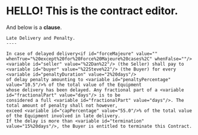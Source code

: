 # HELLO! This is the contract editor. 

And below is a **clause**.

``` <clause src="https://templates.accordproject.org/archives/latedeliveryandpenalty@0.15.0.cta" name="87721b95-7e43-4441-82c7-b4d4db207e6f">
Late Delivery and Penalty.
----

In case of delayed delivery<if id="forceMajeure" value="" whenTrue="%20except%20for%20Force%20Majeure%20cases%2C" whenFalse=""/><variable id="seller" value="%22Dan%22"/> (the Seller) shall pay to <variable id="buyer" value="%22Steve%22"/> (the Buyer) for every <variable id="penaltyDuration" value="2%20days"/>
of delay penalty amounting to <variable id="penaltyPercentage" value="10.5"/>% of the total value of the Equipment
whose delivery has been delayed. Any fractional part of a <variable id="fractionalPart" value="days"/> is to be
considered a full <variable id="fractionalPart" value="days"/>. The total amount of penalty shall not however,
exceed <variable id="capPercentage" value="55.0"/>% of the total value of the Equipment involved in late delivery.
If the delay is more than <variable id="termination" value="15%20days"/>, the Buyer is entitled to terminate this Contract.
```